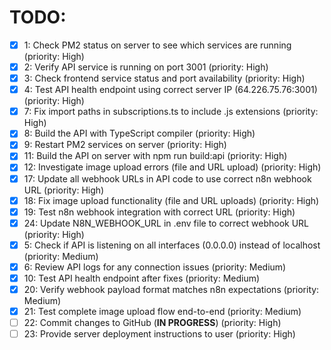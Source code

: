 # TODO:

- [x] 1: Check PM2 status on server to see which services are running (priority: High)
- [x] 2: Verify API service is running on port 3001 (priority: High)
- [x] 3: Check frontend service status and port availability (priority: High)
- [x] 4: Test API health endpoint using correct server IP (64.226.75.76:3001) (priority: High)
- [x] 7: Fix import paths in subscriptions.ts to include .js extensions (priority: High)
- [x] 8: Build the API with TypeScript compiler (priority: High)
- [x] 9: Restart PM2 services on server (priority: High)
- [x] 11: Build the API on server with npm run build:api (priority: High)
- [x] 12: Investigate image upload errors (file and URL upload) (priority: High)
- [x] 17: Update all webhook URLs in API code to use correct n8n webhook URL (priority: High)
- [x] 18: Fix image upload functionality (file and URL uploads) (priority: High)
- [x] 19: Test n8n webhook integration with correct URL (priority: High)
- [x] 24: Update N8N_WEBHOOK_URL in .env file to correct webhook URL (priority: High)
- [x] 5: Check if API is listening on all interfaces (0.0.0.0) instead of localhost (priority: Medium)
- [x] 6: Review API logs for any connection issues (priority: Medium)
- [x] 10: Test API health endpoint after fixes (priority: Medium)
- [x] 20: Verify webhook payload format matches n8n expectations (priority: Medium)
- [x] 21: Test complete image upload flow end-to-end (priority: Medium)
- [ ] 22: Commit changes to GitHub (**IN PROGRESS**) (priority: High)
- [ ] 23: Provide server deployment instructions to user (priority: High)
